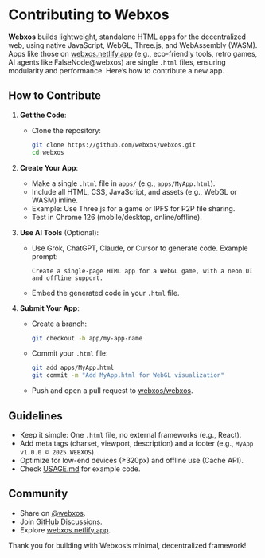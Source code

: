 # Contributing to Webxos

**Webxos** builds lightweight, standalone HTML apps for the decentralized web, using native JavaScript, WebGL, Three.js, and WebAssembly (WASM). Apps like those on [webxos.netlify.app](https://webxos.netlify.app) (e.g., eco-friendly tools, retro games, AI agents like FalseNode@webxos) are single `.html` files, ensuring modularity and performance. Here’s how to contribute a new app.

## How to Contribute

1. **Get the Code**:
   - Clone the repository:
     ```bash
     git clone https://github.com/webxos/webxos.git
     cd webxos
     ```

2. **Create Your App**:
   - Make a single `.html` file in `apps/` (e.g., `apps/MyApp.html`).
   - Include all HTML, CSS, JavaScript, and assets (e.g., WebGL or WASM) inline.
   - Example: Use Three.js for a game or IPFS for P2P file sharing.
   - Test in Chrome 126 (mobile/desktop, online/offline).

3. **Use AI Tools** (Optional):
   - Use Grok, ChatGPT, Claude, or Cursor to generate code. Example prompt:
     ```
     Create a single-page HTML app for a WebGL game, with a neon UI and offline support.
     ```
   - Embed the generated code in your `.html` file.

4. **Submit Your App**:
   - Create a branch:
     ```bash
     git checkout -b app/my-app-name
     ```
   - Commit your `.html` file:
     ```bash
     git add apps/MyApp.html
     git commit -m "Add MyApp.html for WebGL visualization"
     ```
   - Push and open a pull request to [webxos/webxos](https://github.com/webxos/webxos).

## Guidelines

- Keep it simple: One `.html` file, no external frameworks (e.g., React).
- Add meta tags (charset, viewport, description) and a footer (e.g., `MyApp v1.0.0 © 2025 WEBXOS`).
- Optimize for low-end devices (≥320px) and offline use (Cache API).
- Check [USAGE.md](USAGE.md) for example code.

## Community

- Share on [@webxos](https://x.com/webxos).
- Join [GitHub Discussions](https://github.com/webxos/webxos/discussions).
- Explore [webxos.netlify.app](https://webxos.netlify.app).

Thank you for building with Webxos’s minimal, decentralized framework!